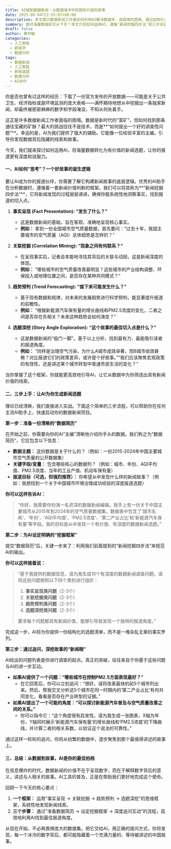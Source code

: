 ```yaml
---
title: AI赋能数据新闻：从数据海洋中挖掘有价值的故事
date: 2025-06-04T22:55:07+08:00
description: 本文探讨数据新闻工作者如何利用AI解决数据多、选题难的困境，通过结构化方法从海量数据中挖掘有深度、有价值的新闻故事。
summary: 面对海量数据却无从下手？本文介绍如何运用AI，遵循‘新闻挖掘四步法’和三步实战流程，将冰冷的数据转化为引人入胜的新闻故事，让AI成为你的数据新闻最佳搭档。
draft: false
author: 黄作敏
categories:
  - 人工智能
  - 新闻学
  - 数据分析
tags:
  - 数据新闻
  - 人工智能
  - 新闻选题
  - 数据分析
  - AI协作
---
```


 

你是否也曾有过这样的经历：下载了一份官方发布的开放数据——可能是关于公共卫生、经济指标或是环境监测的庞大表格——满怀期待地想从中挖掘出一条独家新闻，却最终被密密麻麻的数字和字段淹没，不知从何处着手。

这正是许多数据新闻工作者面临的困境。数据是新时代的“富矿”，但如何找到那条通往宝藏的矿脉？最大的挑战往往不是技术，而是**“如何提出一个好的调查性问题”**。幸运的是，AI为我们提供了强大的辅助。它能像一位经验丰富的主编，引导你发现数据背后隐藏的线索和故事。

今天，我们就来探讨如何运用AI，将海量数据转化为有价值的新闻选题，让你的报道更有深度和说服力。

#### **一、AI如何“思考”？一个好故事的诞生逻辑**

要让AI成为你的报道伙伴，你需要了解它构建新闻故事的底层逻辑。优秀的AI助手在分析数据时，遵循着一套新闻价值判断的框架。我们可以将其称为**“新闻挖掘四步法”**，它将新闻发现的过程层层递进，确保你能系统性地洞察事实，找到报道的切入点。

1. **事实呈现 (Fact Presentation): “发生了什么？”**
    
    - 这是数据新闻的基础，旨在客观、准确地呈现核心事实。
    - **例如：** 拿到一份全国城市空气质量数据，首先要问：“过去十年，我国主要城市的空气质量（AQI）总体趋势是怎样的？”
2. **关联挖掘 (Correlation Mining): “现象之间有何联系？”**
    
    - 在呈现事实后，记者会本能地寻找其背后的关联与动因，这是新闻深度的体现。
    - **例如：** “哪些城市的空气质量改善最明显？这些城市的产业结构调整、环保投入或地理位置之间，是否存在某种共同模式？”
3. **趋势预判 (Trend Forecasting): “接下来可能发生什么？”**
    
    - 基于现有数据和规律，对未来的发展趋势进行科学预判，能显著提升报道的前瞻性。
    - **例如：** “根据新能源汽车保有量的增长曲线和PM2.5浓度的变化，二者之间是否存在负相关？未来这种趋势会如何演变？”
4. **选题深挖 (Story Angle Exploration): “这个故事的最佳切入点是什么？”**
    
    - 这是数据新闻的“临门一脚”。基于以上分析，找到最有力、最能吸引读者的报道角度。
    - **例如：** “同样是治理空气污染，为什么A城市成效卓著，而B城市收效甚微？对比报道它们的政策差异，或许是个好故事。”“我们应该聚焦宏观政策的有效性，还是讲述某个城市转型中普通市民生活的变化？”

当你掌握了这个框架，你就能更高效地引导AI，让它从数据中为你筛选出具有新闻价值的线索。

#### **二、三步上手：让AI为你生成新闻选题**

理论已经清晰，我们直接进入实战。下面这个简单的三步流程，可以帮助你在任何主流AI助手上，快速启动你的数据新闻项目。

**第一步：准备一份清晰的“数据简历”**

在开始之前，你需要向你的AI“主编”清晰地介绍你手头的数据。我们称之为“数据简历”，它应包含以下信息：

- **数据主题：** 这份数据是关于什么的？（例如：一份2015-2024年中国主要城市空气质量的公开数据集）
- **关键字段/变量：** 包含哪些核心的数据列？（例如：城市、年份、AQI平均值、PM2.5浓度、当年的工业产值、机动车保有量）
- **报道目标（可选，但强烈推荐）：** 你希望从中发现什么样的新闻故事？（例如：我想找到一个关于中国城市环境治理成功经验的深度报道选题）

**你可以这样告诉AI：**

> “你好，我需要你扮演一名资深的数据新闻编辑。我手上有一份关于中国主要城市从2015年到2024年的空气质量数据集。数据表中包含了‘城市名称’、‘年份’、‘AQI平均值’、‘PM2.5浓度’、‘第二产业占比’和‘新能源汽车保有量’等字段。我的目标是从中发现一个有价值、有深度的数据新闻选题。”

**第二步：为AI设定明确的“挖掘框架”**

提交“数据简历”后，关键一步来了：利用我们前面提到的“新闻挖掘四步法”来规范AI的输出。

**你可以这样接着说：**

> “基于我提供的数据信息，请为我生成10个有深度的数据新闻调查问题。请将这些问题按照以下四个类别进行组织：
> 
> 1. **事实呈现类问题**（2-3个）
> 2. **关联挖掘类问题**（2-3个）
> 3. **趋势预判类问题**（2-3个）
> 4. **选题深挖类问题**（2-3个）
> 
> 要求每个问题都具有新闻价值，能够引导我发现一个独特的报道角度。”

完成这一步，AI将为你提供一份结构化的选题清单，而不是一堆杂乱无章的事实罗列。

**第三步：通过追问，深挖故事的“新闻眼”**

AI给出的问题列表是你进行调查的起点。真正的突破，往往来自于你基于这些问题与AI的进一步互动。

- **如果AI提供了一个问题：“哪些城市在控制PM2.5方面表现最好？”**
    - 在它回答后，你可以立刻追问：“很好。请将改善最快的前5个城市列出来。然后，帮我交叉分析这5个城市在同一时期内的‘第二产业占比’有何共同变化，看看是否存在产业转型的证据。”
- **如果AI提出了一个可能的角度：“可以探讨新能源汽车普及与空气质量改善之间的关系。”**
    - 你可以指令它：“这个角度很有启发性。请为我生成一张图表，X轴为年份，Y轴同时展示‘新能源汽车保有量’的增长曲线和‘PM2.5浓度’的下降曲线，并计算二者的相关系数，以验证这个说法的可靠性。”

通过这样一轮轮的追问，你将从纷繁的数据中，逐步聚焦到那个最值得讲述的故事上。

#### **三、总结：从数据到故事，AI是你的最佳拍档**

在信息爆炸的时代，数据新闻的价值不在于呈现数字，而在于解释数字背后的意义，讲述与人相关的故事。AI工具的普及，正是在帮助我们更好地完成这个使命。

回顾一下今天的核心要点：

1. **一个框架：** 运用“事实呈现 → 关联挖掘 → 趋势预判 → 选题深挖”的思维框架，系统性地发现新闻线索。
2. **三个步骤：** 通过“准备数据简历 → 设定挖掘框架 → 深度追问互动”的流程，高效地利用AI找到最佳报道角度。

从现在开始，不必再畏惧庞大的数据集。把它交给AI，用正确的提问方式，你将发现，每一个冰冷的数字背后，都可能隐藏着一个充满力量的、等待被讲述的中国故事。